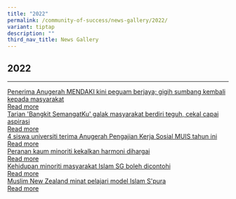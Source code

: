 ```yaml
---
title: "2022"
permalink: /community-of-success/news-gallery/2022/
variant: tiptap
description: ""
third_nav_title: News Gallery
---
```

<h2>2022</h2><hr><p></p><div class="isomer-card-grid"><a rel="noopener noreferrer nofollow" href="https://berita.mediacorp.sg/singapura/penerima-anugerah-mendaki-kini-peguam-berjaya-gigih-sumbang-kembali-kepada-masyarakat-710511" class="isomer-card"><div class="isomer-card-body"><div class="isomer-card-title">Penerima Anugerah MENDAKI kini peguam berjaya; gigih sumbang kembali kepada masyarakat</div><div class="isomer-card-link">Read more</div></div></a><a rel="noopener noreferrer nofollow" href="https://berita.mediacorp.sg/tonton/tarian-bangkit-semangatku-galak-masyarakat-berdiri-teguh-cekal-capai-aspirasi-647651" class="isomer-card"><div class="isomer-card-body"><div class="isomer-card-title">Tarian 'Bangkit SemangatKu' galak masyarakat berdiri teguh, cekal capai aspirasi</div><div class="isomer-card-link">Read more</div></div></a><a rel="noopener noreferrer nofollow" href="https://berita.mediacorp.sg/singapura/4-siswa-universiti-terima-anugerah-pengajian-kerja-sosial-muis-tahun-ini-663636" class="isomer-card"><div class="isomer-card-body"><div class="isomer-card-title">4 siswa universiti terima Anugerah Pengajian Kerja Sosial MUIS tahun ini</div><div class="isomer-card-link">Read more</div></div></a><a rel="noopener noreferrer nofollow" href="https://www.beritaharian.sg/setempat/peranan-kaum-minoriti-kekalkan-harmoni-dihargai-0" class="isomer-card"><div class="isomer-card-body"><div class="isomer-card-title">Peranan kaum minoriti kekalkan harmoni dihargai</div><div class="isomer-card-link">Read more</div></div></a><a rel="noopener noreferrer nofollow" href="https://www.beritaharian.sg/setempat/kehidupan-minoriti-masyarakat-islam-sg-boleh-dicontohi" class="isomer-card"><div class="isomer-card-body"><div class="isomer-card-title">Kehidupan minoriti masyarakat Islam SG boleh dicontohi</div><div class="isomer-card-link">Read more</div></div></a><a rel="noopener noreferrer nofollow" href="https://www.beritaharian.sg/rencana/muslim-new-zealand-minat-pelajari-model-islam-spura" class="isomer-card"><div class="isomer-card-body"><div class="isomer-card-title">Muslim New Zealand minat pelajari model Islam S'pura</div><div class="isomer-card-link">Read more</div></div></a></div><p></p>